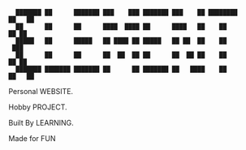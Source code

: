 ```
  ███████ ██      ███████ ███    ███ ███████ ███    ██ ████████      ██   ██ 
  ██      ██      ██      ████  ████ ██      ████   ██    ██          ██ ██  
  █████   ██      █████   ██ ████ ██ █████   ██ ██  ██    ██           ███   
  ██      ██      ██      ██  ██  ██ ██      ██  ██ ██    ██          ██ ██ 
  ███████ ███████ ███████ ██      ██ ███████ ██   ████    ██         ██   ██ 

```                                             
                                                         
Personal WEBSITE.

Hobby PROJECT.

Built By LEARNING.

Made for FUN
